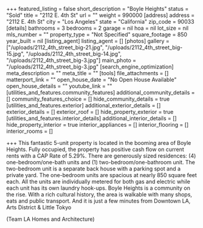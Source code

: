 +++
featured_listing = false
short_description = "Boyle Heights"
status = "Sold"
title = "2112 E. 4th St"
url = ""
weight = 990000
[address]
address = "2112 E. 4th St"
city = "Los Angeles"
state = "California"
zip_code = 90033
[details]
bathrooms = 3
bedrooms = 2
garage = nil
hoa = nil
lot_size = nil
mls_number = ""
property_type = "Not Specified"
square_footage = 850
year_built = nil
[listing_agent]
listing_agent = []
[photos]
gallery = ["/uploads/2112_4th_street_big-21.jpg", "/uploads/2112_4th_street_big-15.jpg", "/uploads/2112_4th_street_big-14.jpg", "/uploads/2112_4th_street_big-3.jpg"]
main_photo = "/uploads/2112_4th_street_big-3.jpg"
[search_engine_optimization]
meta_description = ""
meta_title = ""
[tools]
file_attachments = []
matterport_link = ""
open_house_date = "No Open House Available"
open_house_details = ""
youtube_link = ""
[utilities_and_features.community_features]
additional_community_details = []
community_features_choice = []
hide_community_details = true
[utilities_and_features.exterior]
additional_exterior_details = []
exterior_details = []
exterior_roof = []
hide_property_exterior = true
[utilities_and_features.interior_details]
additional_interior_details = []
hide_property_interior = true
interior_appliances = []
interior_flooring = []
interior_rooms = []

+++
This fantastic 5-unit property is located in the booming area of Boyle Heights. Fully occupied, the property has positive cash flow on current rents with a CAP Rate of 5.29%. There are generously sized residences: (4) one-bedroom/one-bath units and (1) two-bedroom/one-bathroom unit. The two-bedroom unit is a separate back house with a parking spot and a private yard. The one-bedroom units are spacious at nearly 850 square feet each. All the units are individually metered for both gas and electric while each unit has its own laundry hook-ups. Boyle Heights is a community on the rise. With a rich cultural history, the area is walkable with many shops, eats and public transport. And it is just a few minutes from Downtown LA, Arts District & Little Tokyo

(Team LA Homes and Architecture)